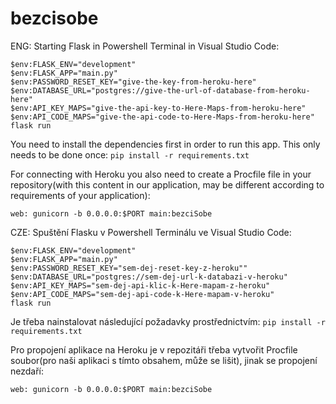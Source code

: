 # bezcisobe
ENG:
Starting Flask in Powershell Terminal in Visual Studio Code:

```
$env:FLASK_ENV="development"
$env:FLASK_APP="main.py"
$env:PASSWORD_RESET_KEY="give-the-key-from-heroku-here"
$env:DATABASE_URL="postgres://give-the-url-of-database-from-heroku-here"
$env:API_KEY_MAPS="give-the-api-key-to-Here-Maps-from-heroku-here"
$env:API_CODE_MAPS="give-the-api-code-to-Here-Maps-from-heroku-here"
flask run
```

You need to install the dependencies first in order to run this app.
This only needs to be done once:
`pip install -r requirements.txt`


For connecting with Heroku you also need to create a Procfile file in your repository(with this content in our application, may be different according to requirements of your application):
```
web: gunicorn -b 0.0.0.0:$PORT main:bezciSobe
```

CZE:
Spuštění Flasku v Powershell Terminálu ve Visual Studio Code:

```
$env:FLASK_ENV="development"
$env:FLASK_APP="main.py"
$env:PASSWORD_RESET_KEY="sem-dej-reset-key-z-heroku""
$env:DATABASE_URL="postgres://sem-dej-url-k-databazi-v-heroku"
$env:API_KEY_MAPS="sem-dej-api-klic-k-Here-mapam-z-heroku"
$env:API_CODE_MAPS="sem-dej-api-code-k-Here-mapam-v-heroku"
flask run
```

Je třeba nainstalovat následující požadavky prostřednictvím:
`pip install -r requirements.txt`


Pro propojení aplikace na Heroku je v repozitáři třeba vytvořit Procfile soubor(pro naši aplikaci s tímto obsahem, může se lišit), jinak se propojení nezdaří:
```
web: gunicorn -b 0.0.0.0:$PORT main:bezciSobe
```